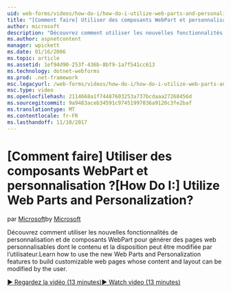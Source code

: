```yaml
---
uid: web-forms/videos/how-do-i/how-do-i-utilize-web-parts-and-personalization
title: "[Comment faire] Utiliser des composants WebPart et personnalisation ? | Microsoft Docs"
author: microsoft
description: "Découvrez comment utiliser les nouvelles fonctionnalités de personnalisation et de composants WebPart pour générer des pages web personnalisables dont le contenu et la disposition peut être modifiée par l’utilisateur."
ms.author: aspnetcontent
manager: wpickett
ms.date: 01/16/2006
ms.topic: article
ms.assetid: 1ef94d90-253f-436b-8bf9-1a7f541cc613
ms.technology: dotnet-webforms
ms.prod: .net-framework
msc.legacyurl: /web-forms/videos/how-do-i/how-do-i-utilize-web-parts-and-personalization
msc.type: video
ms.openlocfilehash: 2114668a1f74487603253a737bcdaaa27268456d
ms.sourcegitcommit: 9a9483aceb34591c97451997036a9120c3fe2baf
ms.translationtype: MT
ms.contentlocale: fr-FR
ms.lasthandoff: 11/10/2017
---
```

<a name="how-do-i-utilize-web-parts-and-personalization"></a><span data-ttu-id="16db2-104">[Comment faire] Utiliser des composants WebPart et personnalisation ?</span><span class="sxs-lookup"><span data-stu-id="16db2-104">[How Do I:] Utilize Web Parts and Personalization?</span></span>
====================
<span data-ttu-id="16db2-105">par [Microsoft](https://github.com/microsoft)</span><span class="sxs-lookup"><span data-stu-id="16db2-105">by [Microsoft](https://github.com/microsoft)</span></span>

<span data-ttu-id="16db2-106">Découvrez comment utiliser les nouvelles fonctionnalités de personnalisation et de composants WebPart pour générer des pages web personnalisables dont le contenu et la disposition peut être modifiée par l’utilisateur.</span><span class="sxs-lookup"><span data-stu-id="16db2-106">Learn how to use the new Web Parts and Personalization features to build customizable web pages whose content and layout can be modified by the user.</span></span>

[<span data-ttu-id="16db2-107">&#9654; Regardez la vidéo (13 minutes)</span><span class="sxs-lookup"><span data-stu-id="16db2-107">&#9654; Watch video (13 minutes)</span></span>](https://channel9.msdn.com/Blogs/ASP-NET-Site-Videos/how-do-i-utilize-web-parts-and-personalization)
